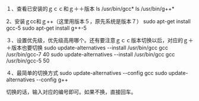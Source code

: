 １、查看已安装的ｇｃｃ和ｇ＋＋版本
ls /usr/bin/gcc*
ls /usr/bin/g++*

2、安装ｇcc和ｇ++（这里用版本５，原先系统是版本７）
sudo apt-get install gcc-5
sudo apt-get install g++-5

３、设置优先级，优先级高用哪个。还有要注意ｇｃｃ版本切换以后，对应的ｇ＋＋版本也要切换
sudo update-alternatives --install /usr/bin/gcc gcc /usr/bin/gcc-7 40
sudo update-alternatives --install /usr/bin/gcc gcc /usr/bin/gcc-5 50

４、最简单的切换方式
sudo update-alternatives --config gcc
sudo update-alternatives --config g++

切换的话，输入对应的编号即可。如果不换，直接回车。